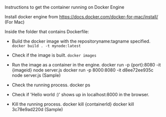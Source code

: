 Instructions to get the container running on Docker Engine

Install docker engine from https://docs.docker.com/docker-for-mac/install/ (For Mac)

Inside the folder that contains Dockerfile:

- Build the docker image with the repositoryname:tagname specified.
   ``` docker build . -t mynode:latest ```

- Check if the image is built.
    ``` docker images ```

- Run the image as a container in the engine.
    docker run -p {port}:8080 -it {imageid} node server.js
    docker run -p 8000:8080 -it d8ee72ee935c node server.js (Sample)

- Check the running process.
    docker ps

- Check if 'Hello world :)' shows up in localhost:8000 in the browser.

- Kill the running process.
    docker kill {containerId}
    docker kill 3c78e9ad220d (Sample)